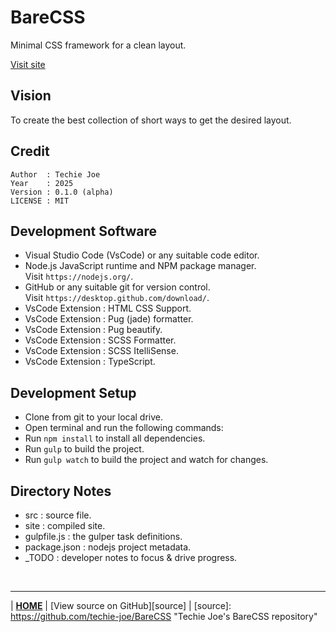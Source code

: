 # BareCSS
Minimal CSS framework for a clean layout.

[Visit site](https://techie-joe.github.io/BareCSS/site)

## Vision
To create the best collection of short ways to get the desired layout.

## Credit
```
Author  : Techie Joe
Year    : 2025
Version : 0.1.0 (alpha)
LICENSE : MIT
```

## Development Software
- Visual Studio Code (VsCode) or any suitable code editor.
- Node.js JavaScript runtime and NPM package manager.  
  Visit `https://nodejs.org/`.
- GitHub or any suitable git for version control.  
  Visit `https://desktop.github.com/download/`.
- VsCode Extension : HTML CSS Support.
- VsCode Extension : Pug (jade) formatter.
- VsCode Extension : Pug beautify.
- VsCode Extension : SCSS Formatter.
- VsCode Extension : SCSS ItelliSense.
- VsCode Extension : TypeScript.

## Development Setup
- Clone from git to your local drive.
- Open terminal and run the following commands:
- Run `npm install` to install all dependencies.
- Run `gulp` to build the project.
- Run `gulp watch` to build the project and watch for changes.

## Directory Notes
- src : source file.
- site : compiled site.
- gulpfile.js : the gulper task definitions.
- package.json : nodejs project metadata.
- _TODO : developer notes to focus & drive progress.

&nbsp;
  
---

| **[HOME](https://techie-joe.github.io)** | [View source on GitHub][source] |
[source]: https://github.com/techie-joe/BareCSS "Techie Joe's BareCSS repository"
